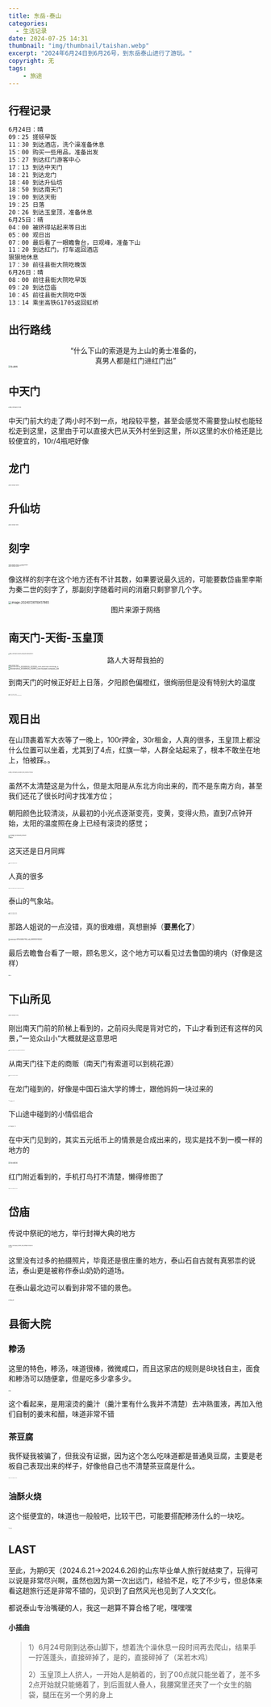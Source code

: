 ```yaml
---
title: 东岳-泰山
categories:
  - 生活记录
date: 2024-07-25 14:31
thumbnail: "img/thumbnail/taishan.webp"
excerpt: "2024年6月24日到6月26号，到东岳泰山进行了游玩。"
copyright: 无
tags:
    - 旅途
---
```


## 行程记录

```txt
6月24日：晴
09：25 搓顿早饭
11：30 到达酒店，洗个澡准备休息
15：00 购买一些用品，准备出发
15：27 到达红门游客中心
17：13 到达中天门
18：21 到达龙门
18：40 到达升仙坊
18：50 到达南天门
19：00 到达天街
19：25 日落
20：26 到达玉皇顶，准备休息
6月25日：晴
04：00 被挤得站起来等日出
05：00 观日出
07：00 最后看了一眼瞻鲁台，日观峰，准备下山
11：20 到达红门，打车返回酒店
狠狠地休息
17：30 前往县衙大院吃晚饭
6月26日：晴
08：00 前往县衙大院吃早饭
09：20 到达岱庙
10：45 前往县衙大院吃中饭
13：14 乘坐高铁G1705返回虹桥
```

## 出行路线

<center>“什么下山的索道是为上山的勇士准备的，<br>真男人都是红门进红门出”<br></center>

<img src="/img/taishan_travel/%E7%99%BB%E5%B1%B1%E8%B7%AF%E7%BA%BF.png" alt="登山路线" style="zoom:25%;" />

## 中天门

<img src="/img/taishan_travel/IMG_20240624_171323.jpg" alt="IMG_20240624_171323" style="zoom:15%;" />

中天门前大约走了两小时不到一点，地段较平整，甚至会感觉不需要登山杖也能轻松走到这里，这里由于可以直接大巴从天外村坐到这里，所以这里的水价格还是比较便宜的，10r/4瓶吧好像

## 龙门

<img src="/img/taishan_travel/IMG_20240624_182059.jpg" alt="IMG_20240624_182059" style="zoom:12%;" />

## 升仙坊

<img src="/img/taishan_travel/IMG_20240624_184010.jpg" alt="IMG_20240624_184010" style="zoom:12%;" />

## 刻字

<img src="/img/taishan_travel/IMG_20240624_173655_edit_62212043219672.jpg" alt="IMG_20240624_173655_edit_62212043219672" style="zoom:12%;" />

<br>

<img src="/img/taishan_travel/IMG_20240624_175207_edit_62156931195202.jpg" alt="IMG_20240624_175207_edit_62156931195202" style="zoom:10%;" />

<br>

<img src="/img/taishan_travel/IMG_20240625_063755.jpg" alt="IMG_20240625_063755" style="zoom:12%;" />

像这样的刻字在这个地方还有不计其数，如果要说最久远的，可能要数岱庙里李斯为秦二世的刻字了，那副刻字随着时间的消磨只剩寥寥几个字。

<img src="/img/taishan_travel/image-20240726110457865.png" alt="image-20240726110457865" style="zoom: 40%;" />

<center>图片来源于网络</center>

## 南天门-天街-玉皇顶

<img src="/img/taishan_travel/IMG_20240624_185345_edit_62433046371201.jpg" alt="IMG_20240624_185345_edit_62433046371201" style="zoom:15%;" />

<center>路人大哥帮我拍的</center>

<img src="/img/taishan_travel/IMG_20240624_190641.jpg" alt="IMG_20240624_190641" style="zoom:12%;" />

<br>

<img src="/img/taishan_travel/Screenshot_20240624_223334_com.autonavi.minimap_e.jpg" alt="Screenshot_20240624_223334_com.autonavi.minimap_e" style="zoom:25%;" />

<br>

<img src="/img/taishan_travel/Screenshot_20240624_202610_com.huawei.compass_edi.jpg" alt="Screenshot_20240624_202610_com.huawei.compass_edi" style="zoom:25%;" />

到南天门的时候正好赶上日落，夕阳颜色偏橙红，很绚丽但是没有特别大的温度

<img src="/img/taishan_travel/IMG_20240624_185754.jpg" alt="IMG_20240624_185754" style="zoom:10%;" />

<br>

<img src="/img/taishan_travel/南天门夕阳.jpg" alt="IMG_20240624_192902_edit_61600039356224" style="zoom:8%;" />

## 观日出

在山顶裹着军大衣等了一晚上，100r押金，30r租金，人真的很多，玉皇顶上都没什么位置可以坐着，尤其到了4点，红旗一举，人群全站起来了，根本不敢坐在地上，怕被踩。。

<img src="/img/taishan_travel/IMG_20240625_032804_edit_5404153770528.jpg" alt="IMG_20240625_032804_edit_5404153770528" style="zoom:15%;" />

虽然不太清楚这是为什么，但是太阳是从东北方向出来的，而不是东南方向，甚至我们还花了很长时间才找准方位；

朝阳颜色比较清淡，从最初的小光点逐渐变亮，变黄，变得火热，直到7点钟开始，太阳的温度照在身上已经有滚烫的感觉；

<img src="/img/taishan_travel/Collage_20240625_124523.jpg" alt="Collage_20240625_124523" style="zoom:18%;" />

<br>

<img src="/img/taishan_travel/%E6%9C%9D%E9%98%B32.png" alt="朝阳2" style="zoom:17%;" />

这天还是日月同辉

<img src="/img/taishan_travel/IMG_20240625_051334.jpg" alt="IMG_20240625_051334" style="zoom:10%;" />

人真的很多

<img src="/img/taishan_travel/勇闯天涯.jpg" alt="IMG_20240625_055243_edit_5254111300759" style="zoom:10%;" />

泰山的气象站。

<img src="/img/taishan_travel/IMG_20240625_043819.jpg" alt="IMG_20240625_043819" style="zoom:10%;" />

<br>

<img src="/img/taishan_travel/IMG_20240625_051923.jpg" alt="IMG_20240625_051923" style="zoom:10%;" />

那路人姐说的一点没错，真的很难绷，真想删掉（**要黑化了**）

<img src="/img/taishan_travel/mmexport1719446927162_edit_99879125112362.jpg" alt="mmexport1719446927162_edit_99879125112362" style="zoom:20%;" />

最后去瞻鲁台看了一眼，顾名思义，这个地方可以看见过去鲁国的境内（好像是这样）

<img src="/img/taishan_travel/%E7%9E%BB%E9%B2%81%E5%8F%B0.png" alt="瞻鲁台" style="zoom:10%;" />



## 下山所见

<img src="/img/taishan_travel/IMG_20240625_073157.jpg" alt="IMG_20240625_073157" style="zoom:12%;" />

刚出南天门前的阶梯上看到的，之前闷头爬是背对它的，下山才看到还有这样的风景，”一览众山小“大概就是这意思吧

<img src="/img/taishan_travel/一览众山小.jpg" alt="IMG_20240625_073447_edit_82847305208190" style="zoom:10%;" />

从南天门往下走的商贩（南天门有索道可以到桃花源）

<img src="/img/taishan_travel/IMG_20240625_073600.jpg" alt="IMG_20240625_073600" style="zoom:11%;" />

在龙门碰到的，好像是中国石油大学的博士，跟他妈妈一块过来的

<img src="/img/taishan_travel/%E4%B8%8B%E5%B1%B1%E6%89%80%E8%A7%81%EF%BC%882%EF%BC%89.png" alt="下山所见（2）" style="zoom:12%;" />

下山途中碰到的小情侣组合

<img src="/img/taishan_travel/%E4%B8%8B%E5%B1%B1%E6%89%80%E8%A7%81%EF%BC%881%EF%BC%89.png" alt="下山所见（1）" style="zoom:15%;" />

在中天门见到的，其实五元纸币上的情景是合成出来的，现实是找不到一模一样的地方的

<img src="/img/taishan_travel/%E4%BA%94%E5%85%83%E7%BA%B8%E5%B8%81.png" alt="五元纸币" style="zoom:25%;" />

红门附近看到的，手机打鸟打不清楚，懒得修图了

<img src="/img/taishan_travel/IMG_20240626_092948.jpg" alt="IMG_20240626_092948" style="zoom:10%;" />

## 岱庙

传说中祭祀的地方，举行封禅大典的地方

<img src="/img/taishan_travel/IMG_20240626_100914_edit_49982107513205.jpg" alt="IMG_20240626_100914_edit_49982107513205" style="zoom:15%;" />

<br>

<img src="/img/taishan_travel/%E5%B2%B1%E5%BA%992.png" alt="岱庙2" style="zoom:13%;" />

这里没有过多的拍摄照片，毕竟还是很庄重的地方，泰山石自古就有真邪祟的说法，泰山更是被称作泰山奶奶的道场。

在泰山最北边可以看到非常不错的景色。

<img src="/img/taishan_travel/%E6%B3%B0%E5%B1%B1%E8%BF%9C%E6%99%AF.png" alt="泰山远景" style="zoom:15%;" />

## 县衙大院

### 糁汤

这里的特色，糁汤，味道很棒，微微咸口，而且这家店的规则是8块钱自主，面食和糁汤可以随便拿，但是吃多少拿多少。

<img src="/img/taishan_travel/%E7%B3%81%E6%B1%A4.png" alt="糁汤" style="zoom:12%;" />

这个看起来，是用滚烫的羹汁（羹汁里有什么我并不清楚）去冲熟蛋液，再加入他们自制的姜末和醋，味道非常不错

### 茶豆腐

我怀疑我被骗了，但我没有证据，因为这个怎么吃味道都是普通臭豆腐，主要是老板自己表现出来的样子，好像他自己也不清楚茶豆腐是什么。

<img src="/img/taishan_travel/IMG_20240626_104302.jpg" alt="IMG_20240626_104302" style="zoom:10%;" />

### 油酥火烧

这个挺便宜的，味道也一般般吧，比较干巴，可能要搭配糁汤什么的一块吃。

<img src="/img/taishan_travel/%E6%B2%B9%E9%85%A5%E7%81%AB%E7%83%A7.png" alt="油酥火烧" style="zoom:10%;" />

## LAST

至此，为期6天（2024.6.21->2024.6.26)的山东毕业单人旅行就结束了，玩得可以说是非常尽兴啊，虽然也因为第一次出远门，经验不足，吃了不少亏，但总体来看这趟旅行还是非常不错的，见识到了自然风光也见到了人文文化。

都说泰山专治嘴硬的人，我这一趟算不算合格了呢，嘿嘿嘿

#### 小插曲

> 1）6月24号刚到达泰山脚下，想着洗个澡休息一段时间再去爬山，结果手一拧莲蓬头，直接碎掉了，是的，直接碎掉了（呆若木鸡）
>
> 2）玉皇顶上人挤人，一开始人是躺着的，到了00点就只能坐着了，差不多2点开始就只能蜷着了，到后面就人叠人，我腰窝里还夹了一个女生的脑袋，腿压在另一个男的身上
